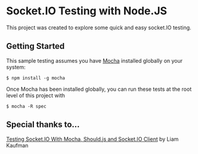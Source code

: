 Socket.IO Testing with Node.JS
===============================
This project was created to explore some quick and easy socket.IO testing.

Getting Started
---------------
This sample testing assumes you have [Mocha](http://visionmedia.github.io/mocha/) installed globally on your system:
	
	$ npm install -g mocha

Once Mocha has been installed globally, you can run these tests at the root level of this project with

	$ mocha -R spec
	
Special thanks to...
--------------------
[Testing Socket.IO With Mocha, Should.js and Socket.IO Client](http://liamkaufman.com/blog/2012/01/28/testing-socketio-with-mocha-should-and-socketio-client/) by Liam Kaufman 
